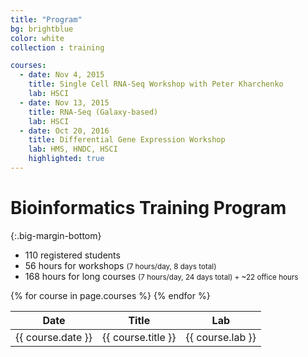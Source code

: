 ```yaml
---
title: "Program"
bg: brightblue
color: white
collection : training

courses:
  - date: Nov 4, 2015
    title: Single Cell RNA-Seq Workshop with Peter Kharchenko
    lab: HSCI
  - date: Nov 13, 2015
    title: RNA-Seq (Galaxy-based)
    lab: HSCI
  - date: Oct 20, 2016
    title: Differential Gene Expression Workshop
    lab: HMS, HNDC, HSCI
    highlighted: true
---
```


# Bioinformatics Training Program
{:.big-margin-bottom}

- 110 registered students
- 56 hours for workshops <small>(7 hours/day, 8 days total)</small>
- 168 hours for long courses <small>(7 hours/day, 24 days total) + ~22 office hours</small>

<table class="no-margin-bottom">
    <thead>
        <tr>
            <th>Date</th>
            <th>Title</th>
            <th>Lab</th>
        </tr>
    </thead>
    <tbody>
    {% for course in page.courses %}
    <tr{% if course.highlighted == true %} class="highlighted"{% endif %}>
        <td class="date">{{ course.date }}</td>
        <td class="title">{{ course.title }}</td>
        <td class="lab">{{ course.lab }}</td>
    </tr>
    {% endfor %}
    </tbody>
</table>